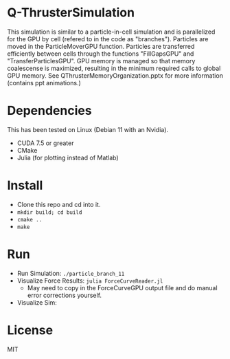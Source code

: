 # Q-ThrusterSimulation
This simulation is similar to a particle-in-cell simulation and is parallelized for the GPU by cell (refered to in the code as "branches").  Particles are moved in the ParticleMoverGPU function.  Particles are transferred efficiently between cells through the functions "FillGapsGPU" and "TransferParticlesGPU".  GPU memory is managed so that memory coalescense is maximized, resulting in the minimum required calls to global GPU memory.  See QThrusterMemoryOrganization.pptx for more information (contains ppt animations.)

# Dependencies
This has been tested on Linux (Debian 11 with an Nvidia).
- CUDA 7.5 or greater
- CMake 
- Julia (for plotting instead of Matlab)

# Install
- Clone this repo and cd into it.
- `mkdir build; cd build`
- `cmake ..`
- `make`

# Run
- Run Simulation: `./particle_branch_11`
- Visualize Force Results: `julia ForceCurveReader.jl`
  - May need to copy in the ForceCurveGPU output file and do manual error corrections yourself.
- Visualize Sim: 

# License
MIT
